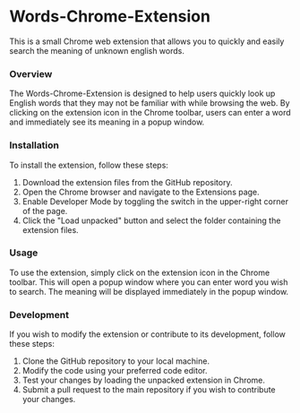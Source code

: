 ﻿# Words-Chrome-Extension

 
This is a small Chrome web extension that allows you to quickly and easily search the meaning of unknown english words. 

### Overview

The Words-Chrome-Extension is designed to help users quickly look up English words that they may not be familiar with while browsing the web. By clicking on the extension icon in the Chrome toolbar, users can enter a word and immediately see its meaning in a popup window.

### Installation

To install the extension, follow these steps:

  1.  Download the extension files from the GitHub repository.
  2.  Open the Chrome browser and navigate to the Extensions page.
  3.  Enable Developer Mode by toggling the switch in the upper-right corner of the page.
  4.  Click the "Load unpacked" button and select the folder containing the extension files.


###  Usage

To use the extension, simply click on the extension icon in the Chrome toolbar. This will open a popup window where you can enter word you wish to search. The meaning will be displayed immediately in the popup window. 


### Development

If you wish to modify the extension or contribute to its development, follow these steps:

  1.   Clone the GitHub repository to your local machine.
  2.   Modify the code using your preferred code editor.
  3.   Test your changes by loading the unpacked extension in Chrome.
  4.   Submit a pull request to the main repository if you wish to contribute your changes.
